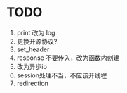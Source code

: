 # TODO
1. print 改为 log
2. 更换开源协议?
3. set_header
4. response 不要传入，改为函数内创建
5. 改为异步io
6. session处理不当，不应该开线程
7. redirection